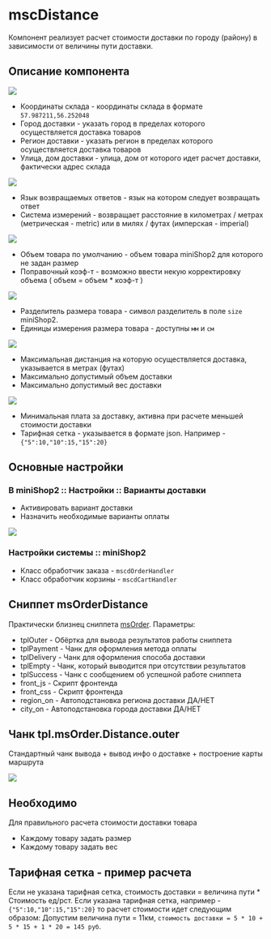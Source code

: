 # mscDistance

Компонент реализует расчет стоимости доставки по городу (району) в зависимости от величины пути доставки.

## Описание компонента

[![](https://file.modx.pro/files/e/b/d/ebd480eb609e7499251e00d6780eb9a9s.jpg)](https://file.modx.pro/files/e/b/d/ebd480eb609e7499251e00d6780eb9a9.png)

* Координаты склада - координаты склада в формате `57.987211,56.252048`
* Город доставки - указать город в пределах которого осуществляется доставка товаров
* Регион доставки - указать регион в пределах которого осуществляется доставка товаров
* Улица, дом доставки - улица, дом от которого идет расчет доставки, фактически адрес склада

[![](https://file.modx.pro/files/8/8/1/881cd358535ea5f555a645fb2ae0d82ds.jpg)](https://file.modx.pro/files/8/8/1/881cd358535ea5f555a645fb2ae0d82d.png)

* Язык возвращаемых ответов - язык на котором следует возвращать ответ
* Система измерений - возвращает расстояние в километрах / метрах (метрическая - metric) или в милях / футах (имперская - imperial)

[![](https://file.modx.pro/files/2/3/2/232e447c3dc9461a680f0f2708acb69ds.jpg)](https://file.modx.pro/files/2/3/2/232e447c3dc9461a680f0f2708acb69d.png)

* Объем товара по умолчанию - объем товара miniShop2 для которого не задан размер
* Поправочный коэф-т - возможно ввести некую корректировку объема ( объем = объем * коэф-т )

[![](https://file.modx.pro/files/7/9/4/794b29fc1caacb5310c7897e2bcec655s.jpg)](https://file.modx.pro/files/7/9/4/794b29fc1caacb5310c7897e2bcec655.png)

* Разделитель размера товара - символ разделитель в поле `size` miniShop2.
* Единицы измерения размера товара - доступны `мм` и `см`

[![](https://file.modx.pro/files/4/f/7/4f773bb503926406a86d2ab205dd2460s.jpg)](https://file.modx.pro/files/4/f/7/4f773bb503926406a86d2ab205dd2460.png)

* Максимальная дистанция на которую осуществляется доставка, указывается в метрах (футах)
* Максимально допустимый объем доставки
* Максимально допустимый вес доставки

[![](https://file.modx.pro/files/8/8/1/881cc8755d2da537948e642009c229b1s.jpg)](https://file.modx.pro/files/8/8/1/881cc8755d2da537948e642009c229b1.png)

* Минимальная плата за доставку, активна при расчете меньшей стоимости доставки
* Тарифная сетка - указывается в формате json. Например - `{"5":10,"10":15,"15":20}`

## Основные настройки

### В miniShop2 :: Настройки :: Варианты доставки

* Активировать вариант доставки
* Назначить необходимые варианты оплаты

[![](https://file.modx.pro/files/4/7/c/47c6182a863b3fe0ee50c980dc082de8s.jpg)](https://file.modx.pro/files/4/7/c/47c6182a863b3fe0ee50c980dc082de8.png)

### Настройки системы :: miniShop2

* Класс обработчик заказа - `mscdOrderHandler`
* Класс обработчик корзины - `mscdCartHandler`

## Сниппет msOrderDistance

Практически близнец сниппета [msOrder][2]. Параметры:

* tplOuter - Обёртка для вывода результатов работы сниппета
* tplPayment - Чанк для оформления метода оплаты
* tplDelivery - Чанк для оформления способа доставки
* tplEmpty - Чанк, который выводится при отсутствии результатов
* tplSuccess - Чанк с сообщением об успешной работе сниппета
* front_js - Скрипт фронтенда
* front_css - Скрипт фронтенда
* region_on - Автоподстановка региона доставки ДА/НЕТ
* city_on - Автоподстановка города доставки ДА/НЕТ

## Чанк tpl.msOrder.Distance.outer

Стандартный чанк вывода + вывод инфо о доставке + построение карты маршрута

[![](https://file.modx.pro/files/2/5/1/251f00bfc8d58246d30b4a13752662e0s.jpg)](https://file.modx.pro/files/2/5/1/251f00bfc8d58246d30b4a13752662e0.png)

## Необходимо

Для правильного расчета стоимости доставки товара

* Каждому товару задать размер
* Каждому товару задать вес

## Тарифная сетка - пример расчета

Если не указана тарифная сетка, стоимость доставки = величина пути * Стоимость ед/рст.
Если указана тарифная сетка, например - `{"5":10,"10":15,"15":20}` то расчет стоимости идет следующим образом:
Допустим величина пути = 11км, `стоимость доставки = 5 * 10 + 5 * 15 + 1 * 20 = 145 руб`.

[2]: /components/minishop2/snippets/msorder
